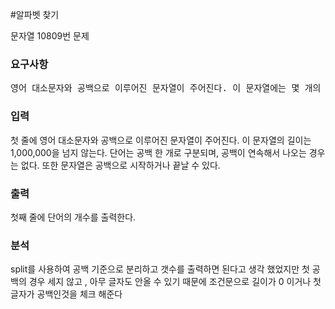 #알파벳 찾기
<p>
문자열 10809번 문제
</p>

### 요구사항

<pre>
영어 대소문자와 공백으로 이루어진 문자열이 주어진다. 이 문자열에는 몇 개의 단어가 있을까? 이를 구하는 프로그램을 작성하시오. 단, 한 단어가 여러 번 등장하면 등장한 횟수만큼 모두 세어야 한다.
</pre>


### 입력
첫 줄에 영어 대소문자와 공백으로 이루어진 문자열이 주어진다. 이 문자열의 길이는 1,000,000을 넘지 않는다. 단어는 공백 한 개로 구분되며, 공백이 연속해서 나오는 경우는 없다. 또한 문자열은 공백으로 시작하거나 끝날 수 있다.

### 출력
첫째 줄에 단어의 개수를 출력한다.


### 분석
split를 사용하여 공백 기준으로 분리하고 갯수를 출력하면 된다고 생각 했었지만 
첫 공백의 경우 세지 않고 , 아무 글자도 안올 수 있기 때문에 
조건문으로 길이가 0 이거나 첫 글자가 공백인것을 체크 해준다

</br>
<pre>

 <pre>

